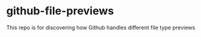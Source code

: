 # github-file-previews

This repo is for discovering how Github handles different file type previews
